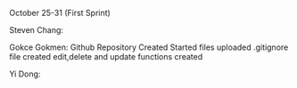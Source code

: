 October 25-31 (First Sprint)

Steven Chang:

Gokce Gokmen:
Github Repository Created
Started files uploaded
.gitignore file created
edit,delete and update functions created

Yi Dong:
